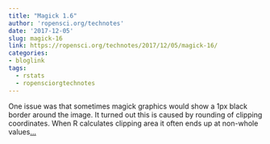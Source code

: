 ```yaml
---
title: "Magick 1.6"
author: 'ropensci.org/technotes'
date: '2017-12-05'
slug: magick-16
link: https://ropensci.org/technotes/2017/12/05/magick-16/
categories:
- bloglink
tags:
  - rstats
  - ropensciorgtechnotes
---
```


One issue was that sometimes magick graphics would show a 1px black border around the image. It turned out this is caused by rounding of clipping coordinates. When R calculates clipping area it often ends up at non-whole values[... <i class="fas fa-external-link-alt"></i>](https://ropensci.org/technotes/2017/12/05/magick-16/)

